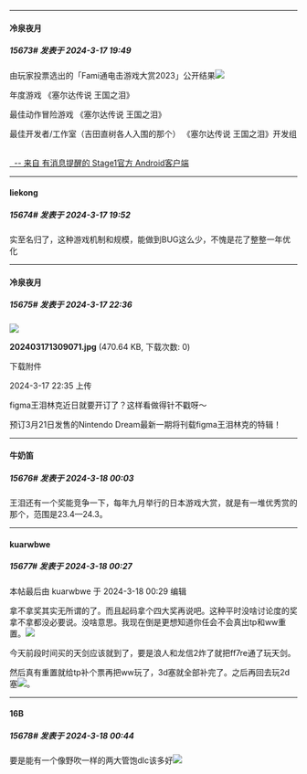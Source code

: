 ﻿
*****

####  冷泉夜月  
##### 15673#       发表于 2024-3-17 19:49

由玩家投票选出的「Fami通电击游戏大赏2023」公开结果<img src="https://static.saraba1st.com/image/smiley/face2017/060.png" referrerpolicy="no-referrer">

年度游戏
《塞尔达传说 王国之泪》

最佳动作冒险游戏
《塞尔达传说 王国之泪》

最佳开发者/工作室（吉田直树各人入围的那个）
《塞尔达传说 王国之泪》开发组 ​​​

[  -- 来自 有消息提醒的 Stage1官方 Android客户端](https://www.coolapk.com/apk/140634)


*****

####  liekong  
##### 15674#       发表于 2024-3-17 19:52

实至名归了，这种游戏机制和规模，能做到BUG这么少，不愧是花了整整一年优化


*****

####  冷泉夜月  
##### 15675#       发表于 2024-3-17 22:36

<img src="https://img.saraba1st.com/forum/202403/17/223543aci18iiy8ij1rc1w.jpg" referrerpolicy="no-referrer">

<strong>202403171309071.jpg</strong> (470.64 KB, 下载次数: 0)

下载附件

2024-3-17 22:35 上传

figma王泪林克近日就要开订了？这样看做得针不戳呀～

预订3月21日发售的Nintendo Dream最新一期将刊载figma王泪林克的特辑！​​​


*****

####  牛奶笛  
##### 15676#       发表于 2024-3-18 00:03

王泪还有一个奖能竞争一下，每年九月举行的日本游戏大赏，就是有一堆优秀赏的那个，范围是23.4—24.3。


*****

####  kuarwbwe  
##### 15677#       发表于 2024-3-18 00:27

 本帖最后由 kuarwbwe 于 2024-3-18 00:29 编辑 

拿不拿奖其实无所谓的了。而且起码拿个四大奖再说吧。这种平时没啥讨论度的奖拿不拿都没必要说。没啥意思。我现在倒是更想知道你任会不会真出tp和ww重置。<img src="https://static.saraba1st.com/image/smiley/face2017/015.png" referrerpolicy="no-referrer">

今天前段时间买的天剑应该就到了，要是浪人和龙信2炸了就把ff7re通了玩天剑。

然后真有重置就给tp补个票再把ww玩了，3d塞就全部补完了。之后再回去玩2d塞<img src="https://static.saraba1st.com/image/smiley/face2017/009.gif" referrerpolicy="no-referrer">。


*****

####  16B  
##### 15678#       发表于 2024-3-18 00:44

要是能有一个像野吹一样的两大管饱dlc该多好<img src="https://static.saraba1st.com/image/smiley/face2017/135.png" referrerpolicy="no-referrer">

